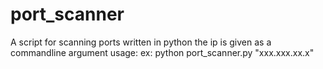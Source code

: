 # port_scanner
A script for scanning ports written in python
the ip is given as a commandline argument 
usage:
  ex: python port_scanner.py "xxx.xxx.xx.x"
